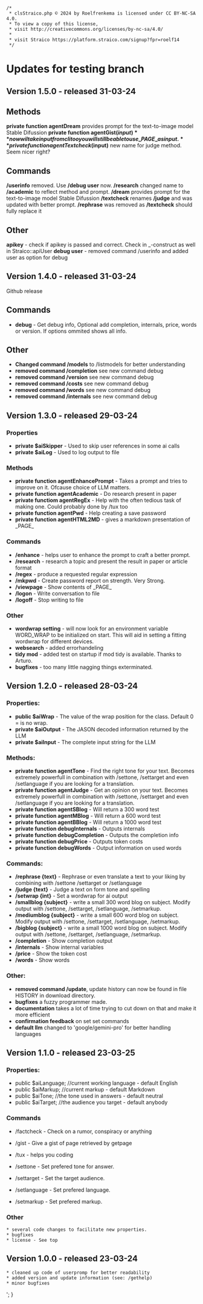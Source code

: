```
/*
 * clsStraico.php © 2024 by Roelfrenkema is licensed under CC BY-NC-SA 4.0. 
 * To view a copy of this license, 
 * visit http://creativecommons.org/licenses/by-nc-sa/4.0/
 * 
 * visit Straico https://platform.straico.com/signup?fpr=roelf14
 */
```

# Updates for testing branch

## Version 1.5.0 - released 31-03-24


## Methods

**private function agentDream** provides prompt for the text-to-image model Stable Difussion
**private function agentGist($input)** now wil take input from cli too you will still be able to use \_PAGE\_ as input.
**private function agentTextcheck($input)** new name for judge method. Seem nicer right? 

## Commands

**/userinfo** removed. Use **/debug user** now. 
**/research** changed name to **/academic** to reflect method and prompt.
**/dream** provides prompt for the text-to-image model Stable Difussion
**/textcheck** renames **/judge** and was updated with better prompt.
**/rephrase** was removed as **/textcheck** should fully replace it

## Other

**apikey** - check if apikey is passed and correct. Check in \_-construct as well in Straico::apiUser
**debug user** - removed command /userinfo and added user as option for debug

## Version 1.4.0 - released 31-03-24

Github release
 
## Commands

* **debug** - Get debug info, Optional add completion, internals, price, words or version. If options ommited shows all info. 

 
## Other

* **Changed command /models** to /listmodels for better understanding
* **removed command /completion** see new command debug
* **removed command /version** see new command debug
* **removed command /costs** see new command debug
* **removed command /words** see new command debug
* **removed command /internals** see new command debug

## Version 1.3.0 - released 29-03-24

### Properties

* **private $aiSkipper** - Used to skip user references in some ai calls 
* **private $aiLog** - Used to log output to file

### Methods

* **private function agentEnhancePrompt** - Takes a prompt and tries to improve on it. Ofcause choice of LLM matters.
* **private function agentAcademic** - Do research present in paper
* **private functiom agentRegEx** - Help with the often tedious task of making one. Could probably done by /tux too
* **private function agentPwd** - Help creating a save password
* **private function agentHTML2MD** - gives a markdown presentation of \_PAGE\_


### Commands

* **/enhance** - helps user to enhance the prompt to craft a better prompt.
* **/research** - research a topic and present the result in paper or article format
* **/regex** - produce a requested regular expression
* **/mkpwd** - Create password report on strength. Very Strong.
* **/viewpage** - Show contents of \_PAGE\_
* **/logon** - Write conversation to file
* **/logoff** - Stop writing to file 

### Other

* **wordwrap setting** - will now look for an environment variable WORD_WRAP to be initialized on start. This will aid in setting a fitting wordwrap for different devices.
* **websearch** - added errorhandeling
* **tidy mod** - added test on startup if mod tidy is available. Thanks to Arturo.
* **bugfixes** - too many little nagging things exterminated.

## Version 1.2.0 - released 28-03-24

### Properties:

* **public $aiWrap** - The value of the wrap position for the class. Default 0 = is no wrap.
* **private $aiOutput** - The JASON decoded information returned by the LLM
* **private $aiInput** - The complete input string for the LLM

### Methods:
     
* **private function agentTone** -  Find the right tone for your text. Becomes extremely powerfull in combination with /settone, /settarget and even /setlanguage if you are looking for a translation.
* **private function agentJudge** - Get an opinion on your text. Becomes extremely powerfull in combination with /settone, /settarget and even /setlanguage if you are looking for a translation.
* **private function agentSBlog** - Will return a 300 word test
* **private function agentMBlog** - Will return a 600 word test
* **private function agentBBlog** - Will return a 1000 word test
* **private function debugInternals** - Outputs internals
* **private function debugCompletion** - Outputs the completion info
* **private function debugPrice** - Outputs token costs
* **private function debugWords** - Output information on used words

### Commands:

* **/rephrase {text}** - Rephrase or even translate a text to your liking by combining with /settone /settarget or /setlanguage
* **/judge {text}**    - Judge a text on form tone and spelling
* **/setwrap {int}**   - Set a wordwrap for ai output         
* **/smallblog {subject}** - write a small 300 word blog on subject. Modify output with /settone, /settarget, /setlanguage, /setmarkup.    
* **/mediumblog {subject}** - write a small 600 word blog on subject. Modify output with /settone, /settarget, /setlanguage, /setmarkup.  
* **/bigblog {subject}** - write a small 1000 word blog on subject. Modify output with /settone, /settarget, /setlanguage, /setmarkup.  
* **/completion** - Show completion output
* **/internals** - Show internal variables
* **/price** - Show the token cost
* **/words** - Show words

### Other:

* **removed command /update**, update history can now be found in file HISTORY in download directory.
* **bugfixes** a fuzzy programmer made.
* **documentation** takes a lot of time trying to cut down on that and make it more efficient
* **confirmation feedback** on set set commands
* **default llm** changed to 'google/gemini-pro' for better handling languages

## Version 1.1.0 - released 23-03-25
    
### Properties:

* public $aiLanguage;   //current working language - default English
* public $aiMarkup;     //current markup - default Markdown
* public $aiTone;       //the tone used in answers - default neutral
* public $aiTarget;     //the audience you target - default anybody

   
### Commands
     
* /factcheck <fact>           - Check on a rumor, conspiracy or anything
* /gist                       - Give a gist of page retrieved by getpage
* /tux                        - helps you coding
    
*    /settone <str tone>         - Set prefered tone for answer.
*    /settarget <str audience>   - Set the target audience.
*    /setlanguage <str language> - Set prefered language.  
*    /setmarkup <str markup>     - Set prefered markup.
 
### Other

    * several code changes to facilitate new properties.
    * bugfixes
    * license - See top

## Version 1.0.0 - released 23-03-24

	* cleaned up code of userpromp for better readability
	* added version and update information (see: /gethelp)
	* minor bugfixes
	
';
	}
